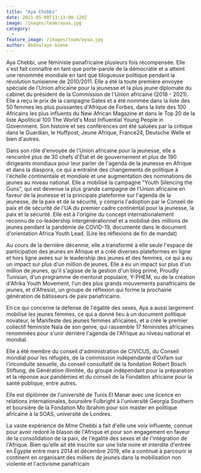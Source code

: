 ```yaml
---
title: "Aya Chebbi"
date: 2021-05-08T13:13:00.120Z
image: /images/team/ayaa.jpg
category:
  - 
feature_image: /images/team/ayaa.jpg
author: Abdoulaye Guene
---
```

Aya Chebbi, une féministe panafricaine plusieurs fois récompensée. Elle s'est fait connaître en tant que porte-parole de la démocratie et a atteint une renommée mondiale en tant que blogueuse politique pendant la révolution tunisienne de 2010/2011. Elle a été la toute première envoyée spéciale de l'Union africaine pour la jeunesse et la plus jeune diplomate du cabinet du président de la Commission de l'Union africaine (2018 - 2021). Elle a reçu le prix de la campagne Gates et a été nommée dans la liste des 50 femmes les plus puissantes d'Afrique de Forbes, dans la liste des 100 Africains les plus influents du New African Magazine et dans le Top 20 de la liste Apolitical 100 The World's Most Influential Young People in Government. Son histoire et ses conférences ont été saluées par la critique dans le Guardian, le Huffpost, Jeune Afrique, France24, Deutsche Welle et bien d'autres.


Dans son rôle d'envoyée de l'Union africaine pour la jeunesse, elle a rencontré plus de 30 chefs d'État et de gouvernement et plus de 190 dirigeants mondiaux pour leur parler de l'agenda de la jeunesse en Afrique et dans la diaspora, ce qui a entraîné des changements de politique à l'échelle continentale et mondiale et une augmentation des nominations de jeunes au niveau national. Elle a mobilisé la campagne "Youth Silencing the Guns", qui est devenue la plus grande campagne de l'Union africaine en faveur de la jeunesse et la principale plateforme sur l'agenda de la jeunesse, de la paix et de la sécurité, y compris l'adoption par le Conseil de paix et de sécurité de l'UA du premier cadre continental pour la jeunesse, la paix et la sécurité. Elle est à l'origine du concept internationalement reconnu de co-leadership intergénérationnel et a mobilisé des millions de jeunes pendant la pandémie de COVID-19, documenté dans le document d'orientation Africa Youth Lead. (Lire les réflexions de fin de mandat)

Au cours de la dernière décennie, elle a transformé à elle seule l'espace de participation des jeunes en Afrique et a créé diverses plateformes en ligne et hors ligne axées sur le leadership des jeunes et des femmes, ce qui a eu un impact sur plus d'un million de jeunes. Elle a eu un impact sur plus d'un million de jeunes, qu'il s'agisse de la gestion d'un blog primé, Proudly Tunisian, d'un programme de mentorat populaire, Y-PHEM, ou de la création d'Afrika Youth Movement, l'un des plus grands mouvements panafricains de jeunes, et d'Afresist, un groupe de réflexion qui forme la prochaine génération de bâtisseurs de paix panafricains.

En ce qui concerne la défense de l'égalité des sexes, Aya a aussi largement mobilisé les jeunes femmes, ce qui a donné lieu à un document politique novateur, le Manifeste des jeunes femmes africaines, et a créé le premier collectif féministe Nala de son genre, qui rassemble 17 féministes africaines renommées pour s'unir derrière l'agenda de l'Afrique au niveau national et mondial.

Elle a été membre du conseil d'administration de CIVICUS, du Conseil mondial pour les réfugiés, de la commission indépendante d'Oxfam sur l'inconduite sexuelle, du conseil consultatif de la fondation Robert Bosch Stiftung, de Génération illimitée, du groupe indépendant pour la préparation et la réponse aux pandémies et du conseil de la Fondation africaine pour la santé publique, entre autres.

Elle est diplômée de l'université de Tunis El Manar avec une licence en relations internationales, boursière Fulbright à l'université Georgia Southern et boursière de la Fondation Mo Ibrahim pour son master en politique africaine à la SOAS, université de Londres.

La vaste expérience de Mme Chebbi a fait d'elle une voix influente, connue pour avoir redoré le blason de l'Afrique et pour son engagement en faveur de la consolidation de la paix, de l'égalité des sexes et de l'intégration de l'Afrique. Bien qu'elle ait été inscrite sur une liste noire et interdite d'entrée en Égypte entre mars 2014 et décembre 2019, elle a continué à parcourir le continent en organisant des milliers de jeunes dans la mobilisation non violente et l'activisme panafricain